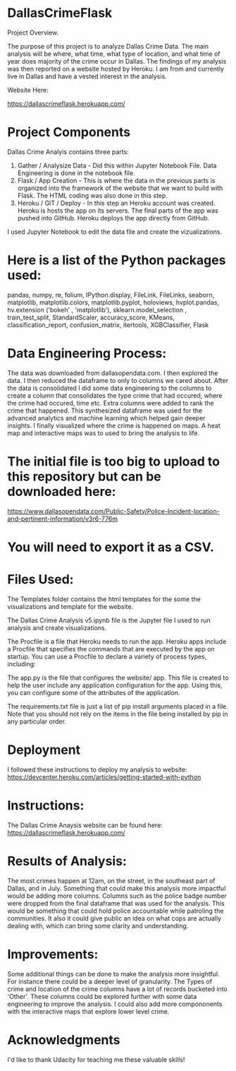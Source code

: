# DallasCrimeFlask

Project Overview. 

The purpose of this project is to analyze Dallas Crime Data. The main analysis will be where, what time, what type of location, and what time of year does majority of the crime occur in Dallas. The findings of my analysis was then reported on a website hosted by Heroku. I am from and currently live in Dallas and have a vested interest in the analysis.  

Website Here:

https://dallascrimeflask.herokuapp.com/


# Project Components
Dallas Crime Analyis contains three parts:

1. Gather / Analysize Data - Did this within Jupyter Notebook File. Data Engineering is done in the notebook file. 
2. Flask /  App Creation - This is where the data in the previous parts is organized into the framework of the website that we want to build with Flask. The HTML coding was also done in this step.  
3. Heroku / GIT / Deploy - In this step an Heroku account was created. Heroku is hosts the app on its servers. The final parts of the app was pushed into GitHub. Heroku deploys the app directly from GitHub.

I used Jupyter Notebook to edit the data file and create the vizualizations. 

# Here is a list of the Python packages used:
pandas,
numpy,
re,
folium,
IPython.display,
FileLink, FileLinks,
seaborn,
matplotlib,
matplotlib.colors,
matplotlib.pyplot,
holoviews,
hvplot.pandas,
hv.extension ('bokeh' , 'matplotlib'), 
sklearn.model_selection ,
train_test_split,
StandardScaler,
accuracy_score,
KMeans,
classification_report, confusion_matrix,
itertools,
XGBClassifier,
Flask 

# Data Engineering Process:
The data was downloaded from dallasopendata.com. I then explored the data. I then reduced the dataframe to only to columns we cared about. After the data is consolidated I did some data engineering to the columns to create a column that consolidates the type crime that had occured, where the crime had occured, time etc. Extra columns were added to rank the crime that happened. This synthesized dataframe was used for the advanced analytics and machine learning which helped gain deeper insights. I finally visualized where the crime is happened on maps. A heat map and interactive maps was to used to bring the analysis to life.

# The initial file is too big to upload to this repository but can be downloaded here:

https://www.dallasopendata.com/Public-Safety/Police-Incident-location-and-pertinent-information/v3r6-776m

# You will need to export it as a CSV. 

# Files Used:
The Templates folder contains the html templates for the some the visualizations and template for the website. 

The Dallas Crime Analysis v5.ipynb file is the Jupyter file I used to run analysis and create visualizations. 

The Procfile is a file that Heroku needs to run the app. Heroku apps include a Procfile that specifies the commands that are executed by the app on startup. You can use a Procfile to declare a variety of process types, including:

The app.py is the file that configures the website/ app. This file is created to help the user include any application configuration for the app. Using this, you can configure some of the attributes of the application.

The requirements.txt file is just a list of pip install arguments placed in a file. Note that you should not rely on the items in the file being installed by pip in any particular order.

# Deployment
 I followed these instructions to deploy my analysis to website: 
 https://devcenter.heroku.com/articles/getting-started-with-python


# Instructions:
The Dallas Crime Anaysis website can be found here: https://dallascrimeflask.herokuapp.com/

# Results of Analysis:
The most crimes happen at 12am, on the street, in the southeast part of Dallas, and in July. Something that could make this analysis more impactful would be adding more columns. Columns such as the police badge number were dropped from the final dataframe that was used for the analysis. This would be something that could hold police accountable while patroling the communities. It also it could give public an idea on what cops are actually dealing with, which can bring some clarity and understanding.

# Improvements:
Some additional things can be done to make the analysis more insightful. For instance there could be a deeper level of granularity. The Types of crime and location of the crime columns have a lot of records bucketed into 'Other'. These columns could be explored further with some data engineering to improve the analysis. I could also add more compononents with the interactive maps that explore lower level crime. 

# Acknowledgments 
  I'd like to thank Udacity for teaching me these valuable skills!

